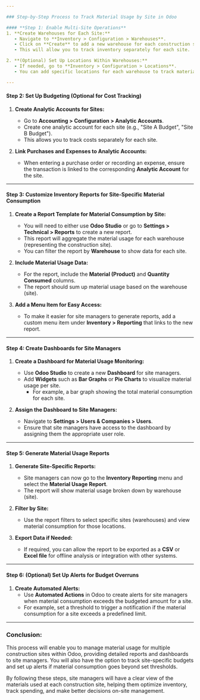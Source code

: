 ```yaml
---

### Step-by-Step Process to Track Material Usage by Site in Odoo

#### **Step 1: Enable Multi-Site Operations**
1. **Create Warehouses for Each Site:**
   - Navigate to **Inventory > Configuration > Warehouses**.
   - Click on **Create** to add a new warehouse for each construction site (e.g., "Site A", "Site B").
   - This will allow you to track inventory separately for each site.

2. **(Optional) Set Up Locations Within Warehouses:**
   - If needed, go to **Inventory > Configuration > Locations**.
   - You can add specific locations for each warehouse to track materials more precisely within different parts of the site.

---
```


#### **Step 2: Set Up Budgeting (Optional for Cost Tracking)**
1. **Create Analytic Accounts for Sites:**
   - Go to **Accounting > Configuration > Analytic Accounts**.
   - Create one analytic account for each site (e.g., "Site A Budget", "Site B Budget").
   - This allows you to track costs separately for each site.

2. **Link Purchases and Expenses to Analytic Accounts:**
   - When entering a purchase order or recording an expense, ensure the transaction is linked to the corresponding **Analytic Account** for the site.

---

#### **Step 3: Customize Inventory Reports for Site-Specific Material Consumption**
1. **Create a Report Template for Material Consumption by Site:**
   - You will need to either use **Odoo Studio** or go to **Settings > Technical > Reports** to create a new report.
   - This report will aggregate the material usage for each warehouse (representing the construction site).
   - You can filter the report by **Warehouse** to show data for each site.

2. **Include Material Usage Data:**
   - For the report, include the **Material (Product)** and **Quantity Consumed** columns.
   - The report should sum up material usage based on the warehouse (site).

3. **Add a Menu Item for Easy Access:**
   - To make it easier for site managers to generate reports, add a custom menu item under **Inventory > Reporting** that links to the new report.

---

#### **Step 4: Create Dashboards for Site Managers**
1. **Create a Dashboard for Material Usage Monitoring:**
   - Use **Odoo Studio** to create a new **Dashboard** for site managers.
   - Add **Widgets** such as **Bar Graphs** or **Pie Charts** to visualize material usage per site.
     - For example, a bar graph showing the total material consumption for each site.

2. **Assign the Dashboard to Site Managers:**
   - Navigate to **Settings > Users & Companies > Users**.
   - Ensure that site managers have access to the dashboard by assigning them the appropriate user role.

---

#### **Step 5: Generate Material Usage Reports**
1. **Generate Site-Specific Reports:**
   - Site managers can now go to the **Inventory Reporting** menu and select the **Material Usage Report**.
   - The report will show material usage broken down by warehouse (site).
   
2. **Filter by Site:**
   - Use the report filters to select specific sites (warehouses) and view material consumption for those locations.

3. **Export Data if Needed:**
   - If required, you can allow the report to be exported as a **CSV** or **Excel file** for offline analysis or integration with other systems.

---

#### **Step 6: (Optional) Set Up Alerts for Budget Overruns**
1. **Create Automated Alerts:**
   - Use **Automated Actions** in Odoo to create alerts for site managers when material consumption exceeds the budgeted amount for a site.
   - For example, set a threshold to trigger a notification if the material consumption for a site exceeds a predefined limit.

---

### **Conclusion:**
This process will enable you to manage material usage for multiple construction sites within Odoo, providing detailed reports and dashboards to site managers. You will also have the option to track site-specific budgets and set up alerts if material consumption goes beyond set thresholds.

By following these steps, site managers will have a clear view of the materials used at each construction site, helping them optimize inventory, track spending, and make better decisions on-site management.
